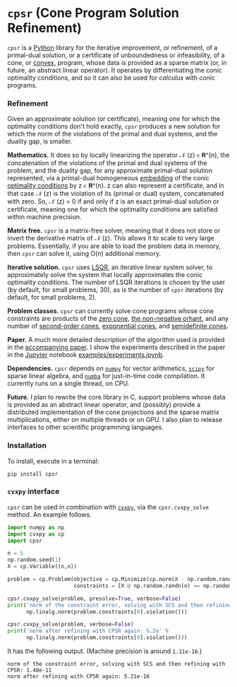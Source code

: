 # `cpsr` (Cone Program Solution Refinement)

`cpsr` is a [Python](https://www.python.org) library 
for the iterative improvement, or refinement,
of a primal-dual solution,
or a certificate of unboundedness or infeasibility,
of a cone, or [convex](http://web.stanford.edu/~boyd/cvxbook/bv_cvxbook.pdf), 
program, whose data is provided
as a sparse matrix (or, in future, an abstract linear operator).
It operates by differentiating the conic optimality conditions,
and so it can also be used for *calculus* with conic programs.

### Refinement

Given an approximate solution (or certificate), 
meaning one for which the optimality 
conditions don't hold exactly, 
`cpsr` produces a new solution for which 
the norm of the violations of the primal and dual systems, 
and the duality gap, is smaller. 


**Mathematics.**
It does so by locally linearizing
the operator 𝒩 (z) ∈ 𝗥^(n), 
the concatenation of the violations of the 
primal and dual systems of the problem, and the duality gap,
for any approximate primal-dual solution represented,
via a primal-dual homogeneous 
[embedding](https://www.jstor.org/stable/3690376) 
of the conic [optimality conditions](https://arxiv.org/pdf/1312.3039.pdf)
by z ∈ 𝗥^(n).
z can also represent a certificate, and in that case 𝒩 (z)
is the violation of its (primal or dual) system, concatenated with zero.
So, 𝒩 (z) = 0 if and only if z is an exact primal-dual solution
or certificate, meaning one for which the optimality conditions
are satisfied within machine precision. 

**Matrix free.**
`cpsr` is a matrix-free solver, meaning that it does not store or
invert the derivative matrix of 𝒩 (z). This allows it to scale
to very large problems. Essentially, if you are able to load the problem
data in memory, then `cpsr` can solve it, using O(n) additional memory.

**Iterative solution.**
`cpsr` uses [LSQR](http://web.stanford.edu/group/SOL/software/lsqr/),
an iterative linear system solver, to approximately solve the system
that locally approximates the conic optimality conditions. 
The number of LSQR iterations is chosen by the user (by default, for small problems, 30),
as is the number of `cpsr` iterations (by default, for small problems, 2). 

**Problem classes.**
`cpsr` can currently solve cone programs whose cone constraints are products of 
the [zero cone](https://en.wikipedia.org/wiki/System_of_linear_equations),
[the non-negative orhant](https://en.wikipedia.org/wiki/Linear_programming),
and any number of [second-order cones](https://en.wikipedia.org/wiki/Second-order_cone_programming), 
[exponential cones](https://yalmip.github.io/tutorial/exponentialcone/), 
and [semidefinite cones](https://en.wikipedia.org/wiki/Semidefinite_programming).

**Paper.**
A much more detailed description of the algorithm used is provided
in the [accompanying paper](http://stanford.edu/~boyd/papers/pdf/cone_prog_refine.pdf).
I show the experiments described in the paper in the
[Jupyter](https://jupyter.org) notebook
[examples/experiments.ipynb](examples/experiments.ipynb).

**Dependencies.**
`cpsr` depends on [`numpy`](http://www.numpy.org) for vector arithmetics, 
[`scipy`](https://www.scipy.org) for sparse linear algebra,
and [`numba`](https://numba.pydata.org) for just-in-time code compilation.
It currently runs on a single thread, on CPU. 

**Future.**
I plan to rewrite the core library in C, 
support problems whose data is provided as an abstract linear operator,
and (possibly) provide a distributed implementation of the cone projections 
and the sparse matrix multiplications, either on multiple threads or on GPU.
I also plan to release interfaces to other scientific programming languages.


### Installation
To install, execute in a terminal:

```
pip install cpsr
```


### `cvxpy` interface

`cpsr` can be used in combination with [`cvxpy`](https://www.cvxpy.org),
via the `cpsr.cvxpy_solve` method. 
An example follows.

```python
import numpy as np
import cvxpy as cp
import cpsr

n = 5
np.random.seed(1)
X = cp.Variable((n,n))

problem = cp.Problem(objective = cp.Minimize(cp.norm(X - np.random.randn(n, n))), 
                     constraints = [X @ np.random.randn(n) == np.random.randn(n)])

cpsr.cvxpy_solve(problem, presolve=True, verbose=False)
print('norm of the constraint error, solving with SCS and then refining with CPSR: %.2e' % 
      np.linalg.norm(problem.constraints[0].violation()))

cpsr.cvxpy_solve(problem, verbose=False)
print('norm after refining with CPSR again: %.2e' % 
      np.linalg.norm(problem.constraints[0].violation()))
```

It has the following output. (Machine precision is around `1.11e-16`.)

```
norm of the constraint error, solving with SCS and then refining with CPSR: 1.48e-11
norm after refining with CPSR again: 5.21e-16
```
